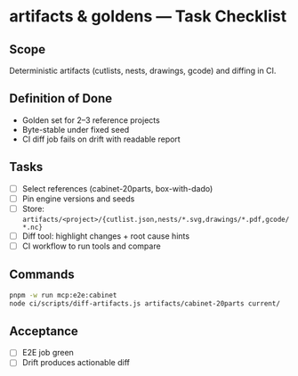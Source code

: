 # artifacts & goldens — Task Checklist

## Scope
Deterministic artifacts (cutlists, nests, drawings, gcode) and diffing in CI.

## Definition of Done
- Golden set for 2–3 reference projects
- Byte-stable under fixed seed
- CI diff job fails on drift with readable report

## Tasks
- [ ] Select references (cabinet-20parts, box-with-dado)
- [ ] Pin engine versions and seeds
- [ ] Store: `artifacts/<project>/{cutlist.json,nests/*.svg,drawings/*.pdf,gcode/*.nc}`
- [ ] Diff tool: highlight changes + root cause hints
- [ ] CI workflow to run tools and compare

## Commands
```bash
pnpm -w run mcp:e2e:cabinet
node ci/scripts/diff-artifacts.js artifacts/cabinet-20parts current/
```

## Acceptance
- [ ] E2E job green
- [ ] Drift produces actionable diff
